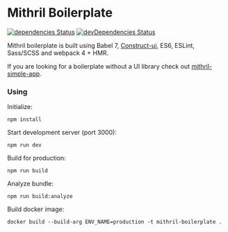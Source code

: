 # Mithril Boilerplate
[![dependencies Status](https://david-dm.org/alexferl/mithril-boilerplate/status.svg)](https://david-dm.org/alexferl/mithril-boilerplate)
[![devDependencies Status](https://david-dm.org/alexferl/mithril-boilerplate/dev-status.svg)](https://david-dm.org/alexferl/mithril-boilerplate?type=dev)

Mithril boilerplate is built using Babel 7, [Construct-ui](https://vrimar.github.io/construct-ui/#/introduction/getting-started), ES6, ESLint, Sass/SCSS and webpack 4 + HMR.

If you are looking for a boilerplate without a UI library check out [mithril-simple-app](https://github.com/alexferl/mithril-simple-app).

### Using

Initialize:
```shell script
npm install
```

Start development server (port 3000):
```shell script
npm run dev
```

Build for production:
```shell script
npm run build
```

Analyze bundle:
```shell script
npm run build:analyze
```

Build docker image:
```shell script
docker build --build-arg ENV_NAME=production -t mithril-boilerplate .
```
